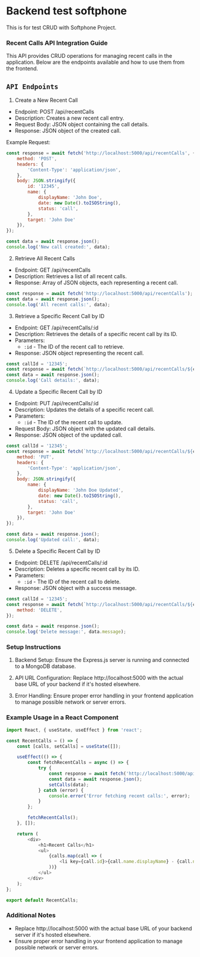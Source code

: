 # Backend test softphone
This is for test CRUD with Softphone Project.

### Recent Calls API Integration Guide
This API provides CRUD operations for managing recent calls in the application. Below are the endpoints available and how to use them from the frontend.

## `API Endpoints`
1. Create a New Recent Call

- Endpoint: POST /api/recentCalls
- Description: Creates a new recent call entry.
- Request Body: JSON object containing the call details.
- Response: JSON object of the created call.

Example Request:
```js
const response = await fetch('http://localhost:5000/api/recentCalls', {
    method: 'POST',
    headers: {
        'Content-Type': 'application/json',
    },
    body: JSON.stringify({
        id: '12345',
        name: {
            displayName: 'John Doe',
            date: new Date().toISOString(),
            status: 'call',
        },
        target: 'John Doe'
    }),
});

const data = await response.json();
console.log('New call created:', data);
```
2. Retrieve All Recent Calls

- Endpoint: GET /api/recentCalls
- Description: Retrieves a list of all recent calls.
- Response: Array of JSON objects, each representing a recent call.

```js
const response = await fetch('http://localhost:5000/api/recentCalls');
const data = await response.json();
console.log('All recent calls:', data);
```
3. Retrieve a Specific Recent Call by ID

- Endpoint: GET /api/recentCalls/:id
- Description: Retrieves the details of a specific recent call by its ID.
- Parameters:
    - `:id` - The ID of the recent call to retrieve.
- Response: JSON object representing the recent call.
```js
const callId = '12345';
const response = await fetch(`http://localhost:5000/api/recentCalls/${callId}`);
const data = await response.json();
console.log('Call details:', data);
```
4. Update a Specific Recent Call by ID

- Endpoint: PUT /api/recentCalls/:id
- Description: Updates the details of a specific recent call.
- Parameters:
    - `:id` - The ID of the recent call to update.
- Request Body: JSON object with the updated call details.
- Response: JSON object of the updated call.

```js
const callId = '12345';
const response = await fetch(`http://localhost:5000/api/recentCalls/${callId}`, {
    method: 'PUT',
    headers: {
        'Content-Type': 'application/json',
    },
    body: JSON.stringify({
        name: {
            displayName: 'John Doe Updated',
            date: new Date().toISOString(),
            status: 'call',
        },
        target: 'John Doe'
    }),
});

const data = await response.json();
console.log('Updated call:', data);
```
5. Delete a Specific Recent Call by ID

- Endpoint: DELETE /api/recentCalls/:id
- Description: Deletes a specific recent call by its ID.
- Parameters:
    - `:id` - The ID of the recent call to delete.
- Response: JSON object with a success message.
```js
const callId = '12345';
const response = await fetch(`http://localhost:5000/api/recentCalls/${callId}`, {
    method: 'DELETE',
});

const data = await response.json();
console.log('Delete message:', data.message);
```
### Setup Instructions
1. Backend Setup: Ensure the Express.js server is running and connected to a MongoDB database.

2. API URL Configuration: Replace http://localhost:5000 with the actual base URL of your backend if it's hosted elsewhere.

3. Error Handling: Ensure proper error handling in your frontend application to manage possible network or server errors.

### Example Usage in a React Component
```js
import React, { useState, useEffect } from 'react';

const RecentCalls = () => {
    const [calls, setCalls] = useState([]);

    useEffect(() => {
        const fetchRecentCalls = async () => {
            try {
                const response = await fetch('http://localhost:5000/api/recentCalls');
                const data = await response.json();
                setCalls(data);
            } catch (error) {
                console.error('Error fetching recent calls:', error);
            }
        };

        fetchRecentCalls();
    }, []);

    return (
        <div>
            <h1>Recent Calls</h1>
            <ul>
                {calls.map(call => (
                    <li key={call.id}>{call.name.displayName} - {call.name.status}</li>
                ))}
            </ul>
        </div>
    );
};

export default RecentCalls;
```

### Additional Notes
- Replace http://localhost:5000 with the actual base URL of your backend server if it's hosted elsewhere.
- Ensure proper error handling in your frontend application to manage possible network or server errors.